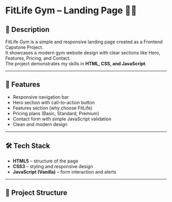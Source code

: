 # FitLife Gym – Landing Page 🏋️‍♂️

## 📌 Description
FitLife Gym is a simple and responsive landing page created as a Frontend Capstone Project.  
It showcases a modern gym website design with clear sections like Hero, Features, Pricing, and Contact.  
The project demonstrates my skills in **HTML, CSS, and JavaScript**.

---

## 🚀 Features
- Responsive navigation bar  
- Hero section with call-to-action button  
- Features section (why choose FitLife)  
- Pricing plans (Basic, Standard, Premium)  
- Contact form with simple JavaScript validation  
- Clean and modern design  

---

## 🛠️ Tech Stack
- **HTML5** – structure of the page  
- **CSS3** – styling and responsive design  
- **JavaScript (Vanilla)** – form interaction and alerts  

---

## 📂 Project Structure
